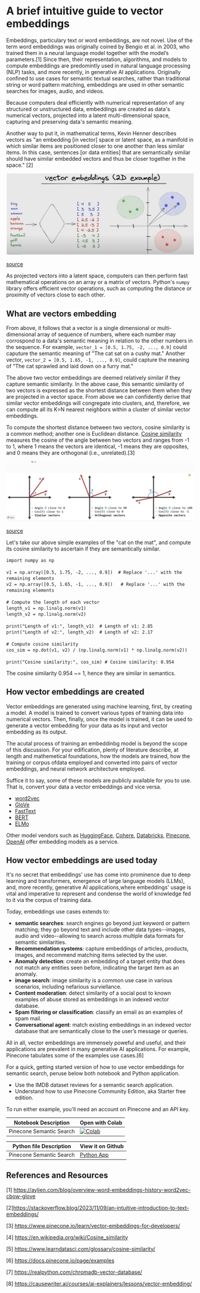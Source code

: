 
# A brief intuitive guide to vector embeddings

Embeddings, particulary text or word embeddings, are not novel. Use of the term word embeddings was originally coined by Bengio et al. in 2003, who trained them in a neural language model together with the model’s parameters.[1] Since then,
their representation, algorithms, and models to compute embeddings are predomintly used in natural language processing (NLP) tasks, and more recently,
in generative AI applications. Originally confined to use cases for semantic textual searches, rather than traditional string or word pattern matching, embeddings are used in other semantic searches for images, audio, and videos.

Because computers deal efficiently with numerical representation of any structured or unstructured data, embeddings are created as data's numerical vectors, projected into a latent multi-dimensional space, capturing and preserving data's semantic meaning. 

Another way to put it, in mathematical terms, Kevin Henner describes vectors as "an embedding [in vector] space or latent space, as a manifold in which similar items are positioned closer to one another than less similar items. In this case, sentences [or data entities] that are semantically similar should have similar embedded vectors and thus be closer together in the space." [2]

<img src="images/vector_space.png">

[source](https://causewriter.ai/courses/ai-explainers/lessons/vector-embedding/)

As projected vectors into a latent space, computers can then perform fast mathematical operations on an array or a matrix of vectors. Python's `numpy`
library offers efficient vector operations, such as computing the distance or proximity of vectors close to each other.

## What are vectors embedding 

From above, it follows that a vector is a single dimensional or multi-dimensional array of sequence of numbers, where each number may corrospond to a data's semantic meaning in relation to the other numbers in the sequence. For example, `vector_1 = [0.5, 1.75, -2, ..., 0.9]` could caputure the semantic meaning of "The cat sat on a cushy mat." Another vector,  `vector_2 = [0.5, 1.65, -1, ..., 0.9]`, could capture the meaning of "The cat sprawled and laid down on a furry mat."

The above two vector embeddings are deemed relatively similar if they capture semantic similarity. In the above case, this semantic similarity of two vectors is expressed as the shortest distance between them when they are projected in a vector space. From above we can confidently derive that similar vector embeddings will congregate into clusters, and, therefore, we can compute all its K=N nearest neighbors within a cluster of similar vector embeddings.

To compute the shortest distance between two vectors, cosine similarity is a common method; another one is Euclidean distance. [Cosine similarity](https://en.wikipedia.org/wiki/Cosine_similarity) measures the cosine of the angle between two vectors and ranges from -1 to 1, where 1 means the vectors are identical, -1 means they are opposites, and 0 means they are orthogonal (i.e., unrelated).[3]

<img src=images/cosine_similarity.png> 

[source](https://www.learndatasci.com/glossary/cosine-similarity)

Let's take our above simple examples of the "cat on the mat", and compute its
cosine similarity to ascertain if they are semantically similar.

```
import numpy as np

v1 = np.array([0.5, 1.75, -2, ..., 0.9])  # Replace '...' with the remaining elements
v2 = np.array([0.5, 1.65, -1, ..., 0.9])   # Replace '...' with the remaining elements

# Compute the length of each vector
length_v1 = np.linalg.norm(v1)
length_v2 = np.linalg.norm(v2)

print("Length of v1:", length_v1)  # Length of v1: 2.85
print("Length of v2:", length_v2)  # Length of v2: 2.17

# Compute cosine similarity
cos_sim = np.dot(v1, v2) / (np.linalg.norm(v1) * np.linalg.norm(v2))

print("Cosine similarity:", cos_sim) # Cosine similarity: 0.954
```
The cosine similarity 0.954 ~= 1, hence they are similar in semantics.

## How vector embeddings are created
Vector embeddings are generated using machine learning, first, by creating a model. A model is trained to convert various types of training data into numerical vectors. Then, finally, once the model is trained, it can be
used to generate a vector embedding for your data as its input and vector
embedding as its output.

The acutal process of training an embeddinbg model is beyond the scope of this discussion. For your edification, plenty of literature describe, at length and mathemetical foundations, how the models are trained, how the training or corpus ofdata employed and converted into pairs of vector embeddings, and neural network architecture employed.

Suffice it to say, some of these models are publicly available for you to use. That is, convert your data a vector embeddings and vice versa.

 * [word2vec](https://codeblockhub.com/python/word2vec-models-python/)
 * [GloVe](https://codeblockhub.com/python/glove-models-python/)
 * [FastText](https://codeblockhub.com/python/fasttext-text-embedding-models/)
 * [BERT](https://blog.research.google/2018/11/open-sourcing-bert-state-of-art-pre.html)
 * [ELMo](https://en.wikipedia.org/wiki/ELMo)

 Other model vendors such as [HuggingFace](https://huggingface.co/models?other=embeddings), [Cohere](https://txt.cohere.com/introducing-embed-v3/), [Databricks](https://docs.databricks.com/en/generative-ai/vector-search.html), [Pinecone](https://www.pinecone.io/models/), [OpenAI](https://www.pinecone.io/learn/openai-embeddings-v3/) offer embedding models as a service.

## How vector embeddings are used today

It's no secret that embeddings' use has come into prominence due to deep learning and transformers, emergence of large language models (LLMs), and, more recently, generative AI applications,where embeddings' usage is vital and imperative to represent and condense the world of knowledge fed to it via the corpus of training data.

Today, embeddings use cases extends to: 
*  **semantic searches**: search engines go beyond just keyword or pattern matching; they go beyond text and include other data types--images, audio and video--allowing to search across multiple data formats for semantic similarities.
 * **Recommendation systems**: capture embeddings of articles, products, images, and recommend matching items selected by the user.
 * **Anomaly detection**: create an embedding of a target entity that does not match any entities seen before, indicating the target item as an anomaly.
 * **image search**: image similarity is a common use case in various scenarios, including nefarious surviellance. 
 * **Content moderation**: detect similarity of a social post to known examples of abuse stored as embeddings in an indexed vector database.
 * **Spam filtering or classification**: classify an email as an examples of spam mail.
 * **Conversational agent**: match existing embeddings in an indexed vector database that are semantically close to the user’s message or queries.

 All in all, vector embeddings are immensely poweful and useful, and their applications are prevalent in many generative AI applications. For example, Pinecone tabulates some of the examples use cases.[6]

For a quick, getting started version of how to use vector embeddings for
semantic search, peruse below both notebook and Python application. 
 * Use the IMDB dataset reviews for a semantic search application. 
 * Understand how to use Pinecone Community Edition, aka Starter free edition. 
 
 To run either example, you'll need an account on Pinecone and an API key.

| Notebook Description| Open with Colab |
|--------------------|-----------------|
| Pinecone Semantic Search | [![Colab](https://colab.research.google.com/assets/colab-badge.svg)](https://colab.research.google.com/github/dmatrix/genai-cookbook/blob/main/embeddings/1_pinecone_semantic_search_example.ipynb) |

| Python file  Description| View it on Github |
|-------------------------|-------------------|
| Pinecone Semantic Search| [Python App](https://github.com/dmatrix/genai-cookbook/blob/main/embeddings/pinecone_semantic_search_example.py) |


## References and Resources

[1] https://aylien.com/blog/overview-word-embeddings-history-word2vec-cbow-glove

[2]https://stackoverflow.blog/2023/11/09/an-intuitive-introduction-to-text-embeddings/

[3] https://www.pinecone.io/learn/vector-embeddings-for-developers/

[4] https://en.wikipedia.org/wiki/Cosine_similarity

[5] https://www.learndatasci.com/glossary/cosine-similarity/

[6] https://docs.pinecone.io/page/examples

[7] https://realpython.com/chromadb-vector-database/

[8] https://causewriter.ai/courses/ai-explainers/lessons/vector-embedding/
